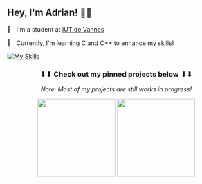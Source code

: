 <h2>
    Hey, I'm Adrian! 👋🏻
</h2>

💼&nbsp;&nbsp;&nbsp;I'm a student at <a href="https://www.iutvannes.fr/" target="_blank">IUT de Vannes</a>

🌱&nbsp;&nbsp;&nbsp;Currently, I'm learning C and C++ to enhance my skills!

<!-- 📫&nbsp;&nbsp;&nbsp;Feel free to reach out via email: example@gmail.com -->

[![My Skills](https://skillicons.dev/icons?i=java,python,c,cpp,git,mysql)](https://skillicons.dev)

<h3 align="center">
    ⬇⬇ Check out my pinned projects below ⬇⬇
</h3>
<p align="center">
    <i>Note: Most of my projects are still works in progress!</i>
</p>

<p align="center">
    <img height="180em" src="https://github-readme-stats-eight-theta.vercel.app/api?username=ChiroYuPy&show_icons=true&theme=dark&include_all_commits=true&locale=fr"/>
    <img height="180em" src="https://github-readme-stats.vercel.app/api/top-langs/?username=ChiroYuPy&layout=compact&theme=dark"/>
</p>
